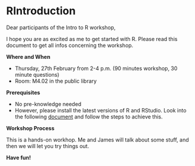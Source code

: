 # RIntroduction

Dear participants of the Intro to R workshop,

I hope you are as excited as me to get started with R. Please read this document to get all infos concerning the workshop.

**Where and When**

* Thursday, 27th February from 2-4 p.m. (90 minutes workshop, 30 minute questions)
* Room: M4.02 in the public library

**Prerequisites**

* No pre-knowledge needed
* However, please install the latest versions of R and RStudio. Look into the following [document](https://github.com/Stan125/RIntroduction/blob/master/RUsersGroup_BeginnerSession_2019.pdf) and follow the steps to achieve this.

**Workshop Process**

This is a hands-on workhop. Me and James will talk about some stuff, and then we will let you try things out.

**Have fun!**